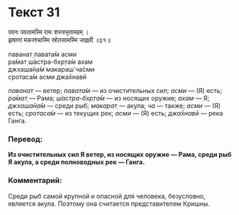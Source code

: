 # Текст 31

पवनः पवतामस्मि रामः शस्त्रभृतामहम् ।  
झषाणां मकरश्चास्मि स्रोतसामस्मि जाह्नवी ॥३१॥

паванат̣ павата̄м асми  
ра̄мат̣ ш́астра-бхр̣та̄м ахам  
джхаша̄н̣а̄м̇ макараш́ ча̄сми  
сротаса̄м асми джа̄хнавӣ

_паванат̣_ — ветер; _павата̄м_ — из очистительных сил; _асми_ — (Я) есть; _ра̄мат̣_ — Рама; _ш́астра-бхр̣та̄м_ — из носящих оружие; _ахам_ — Я; _джхаша̄н̣а̄м_ — среди рыб; _макарат̣_ — акула; _ча_ — также; _асми_ — (Я) есть; _сротаса̄м_ — из текущих рек; _асми_ — (Я) есть; _джа̄хнавӣ_ — река Ганга.

### Перевод:

**Из очистительных сил Я ветер, из носящих оружие — Рама, среди рыб Я акула, а среди полноводных рек — Ганга.**

### Комментарий:

Среди рыб самой крупной и опасной для человека, безусловно, является акула. Поэтому она считается представителем Кришны.